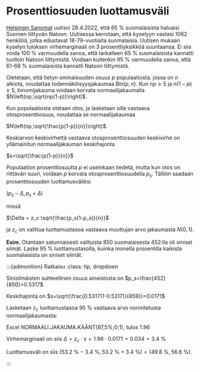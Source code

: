 # Prosenttiosuuden luottamusväli

[Helsingin Sanomat](https://www.hs.fi/politiikka/art-2000008778872.html) uutisoi 28.4.2022, että 65 % suomalaisista haluaisi Suomen liittyvän Natoon. Uutisessa kerrotaan, että kyselyyn vastasi 1062 henkilöä, jotka edustavat 18-79-vuotiaita suomalaisia. Uutisen mukaan kyselyn  tuloksen virhemarginaali on 3 prosenttiyksikköä suuntaansa. Ei siis voida 100 % varmuudella sanoa, että tarkalleen 65 % suomalaisista kannatti tuolloin Natoon liittymistä. Voidaan kuitenkin 95 % varmuudella sanoa, että 61-68 % suomalaisista kannatti Natoon liittymistä.

Oletetaan, että tietyn ominaisuuden osuus $p$ populaatiosta, jossa on $n$ alkiota, noudattaa todennäköisyysjakaumaa $\text{Bin}(p,n)$. Kun $np \geq 5$ ja $n(1-p) \geq 5$, binomijakauma voidaan korvata normaalijakaumalla $N\left(np,\sqrt{np(1-p)}\right)$.

Kun populaatiosta otetaan otos, ja lasketaan sille vastaava otosprosenttiosuus, noudattaa se normaalijakaumaa 

$N\left(np,\sqrt{\frac{p(1-p)}{n}}\right)$.

Keskiarvon keskivirhettä vastaava otosprosenttiosuuden keskivirhe on yllämainitun normaalijakauman keskihajonta 

$s=\sqrt{\frac{p(1-p)}{n}}$

Populaation prosenttiosuutta $p$ ei useinkaan tiedetä, mutta kun otos on riittävän suuri, voidaan $p$ korvata otosprosenttiosuudella $p_s$. Tällöin saadaan prosenttiosuuden luottamusväliksi

$(p_s-\Delta, p_s+\Delta)$

missä 

$\Delta = z_c \sqrt{\frac{p_s(1-p_s)}{n}}$

ja $z_c$ on valittua luottamustasoa vastaava muuttujan arvo jakaumasta $N(0,1)$.

**Esim.** Otantaan satunnaisesti valituista 850 suomalaisesta 452:lla oli siniset silmät. Laske 95 % luottamustasolla, kuinka monella prosentilla kaikista suomalaisista on siniset silmät.

:::{admonition} Ratkaisu
:class: tip, dropdown

Sinisilmäisten suhteellinen osuus aineistosta on $p_s=\frac{452}{850}=0.5317$

Keskihajonta on $s=\sqrt{\frac{0.5317(1-0.5317)}{859}}=0.0171$

Lasketaan $z_c$ luottamustasoa 95 % vastaava arvo normitetusta normaalijakaumasta: 

Excel NORMAALI.JAKAUMA.KÄÄNT(97,5%;0;1), tulos 1.96

Virhemarginaali on siis $\Delta = z_c \cdot s = 1.96\cdot 0.0171=0.034=3.4~\%$

Luottamusväli on siis $(53.2~\% - 3.4~\%, 53.2~\% + 3.4~\%) = (49.8~\%, 56.6~\%)$.

:::
